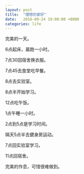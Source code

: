 ```yaml
---
layout: post
title:  "理想的爱好"
date:   2016-09-24 19:00:00 +0800
categories: life
---
```


完美的一天。

6点起床，晨跑一小时。

7点30回宿舍换衣服。

7点45去食堂吃早餐。

8点去实验室。

8点半开始学习。

12点吃午饭。

1点午睡一小时。

2点到5点是学习时间。

隔天5点半去健身房运动。

7点回实验室学习。

11点回宿舍。

完美的作息，可惜很难做到。
